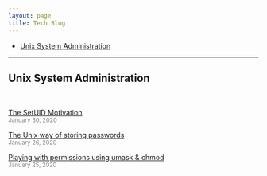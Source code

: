 ```yaml
---
layout: page
title: Tech Blog
---
```


- [Unix System Administration](#unix-sys-admin) 

____________


## Unix System Administration
<!-- <a href="#top">⬆</a> {#unix-sys-admin}  -->
<br>

[The SetUID Motivation](../techblog-2020-01-30-setuid/index.html)
<br><small><font color="gray">January 30, 2020</font></small>

[The Unix way of storing passwords](../techblog-2020-01-26-passwd/index.html)
<br><small><font color="gray">January 26, 2020</font></small>

[Playing with permissions using umask & chmod](../techblog-2020-01-25-rwx-umask/index.html)
<br><small><font color="gray">January 25, 2020</font></small>

